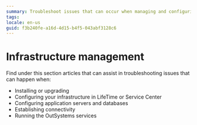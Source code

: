 ```yaml
---
summary: Troubleshoot issues that can occur when managing and configuring your OutSystems infrastructure.
tags: 
locale: en-us
guid: f3b240fe-a16d-4d15-b4f5-043abf3128c6
---
```


# Infrastructure management

Find under this section articles that can assist in troubleshooting issues that can happen when:

* Installing or upgrading
* Configuring your infrastructure in LifeTime or Service Center
* Configuring application servers and databases
* Establishing connectivity
* Running the OutSystems services
